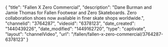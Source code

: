 {
    "title": "Fallen X Zero Commercial",
    "description": "Dane Burman and Jamie Thomas for Fallen Footwear and Zero Skateboards. Zero collaboration shoes now available in finer skate shops worldwide.",
    "channelid": "3764287",
    "videoid": "6378123",
    "date_created": "1440439226",
    "date_modified": "1449162720",
    "type": "captivate",
    "layout": "channelVideo",
    "url": "\/fallen\/fallen-x-zero-commercial\/3764287-6378123"
}